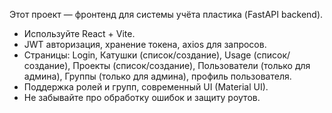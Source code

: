 <!-- Use this file to provide workspace-specific custom instructions to Copilot. For more details, visit https://code.visualstudio.com/docs/copilot/copilot-customization#_use-a-githubcopilotinstructionsmd-file -->

Этот проект — фронтенд для системы учёта пластика (FastAPI backend).

- Используйте React + Vite.
- JWT авторизация, хранение токена, axios для запросов.
- Страницы: Login, Катушки (список/создание), Usage (список/создание), Проекты (список/создание), Пользователи (только для админа), Группы (только для админа), профиль пользователя.
- Поддержка ролей и групп, современный UI (Material UI).
- Не забывайте про обработку ошибок и защиту роутов.
